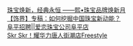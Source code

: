   
[珠宝焕新，经典永恒 ——熙•珠宝品牌焕新月](http://www.dianyue.me/archives/838/xcsz108fg8x42hlw/)  
[【饰界】专稿：如何挖掘中国珠宝新动能？](http://www.dianyue.me/archives/179/e21i2lviqfmn4iyv/)  
[阜平招聘||爱恋珠宝公司阜平店](http://www.dianyue.me/archives/019/891scyrja7311z12/)  
[Skr Skr！耀华力唐人街潮店Freestyle](http://www.dianyue.me/archives/069/zr928eojbn0hf5qo/)